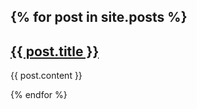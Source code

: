 
{% for post in site.posts %}
---
  <div>
    <h2><a href="{{ post.url }}">{{ post.title }}</a></h2>
    <p>{{ post.content }}</p>
  </div>
{% endfor %}

